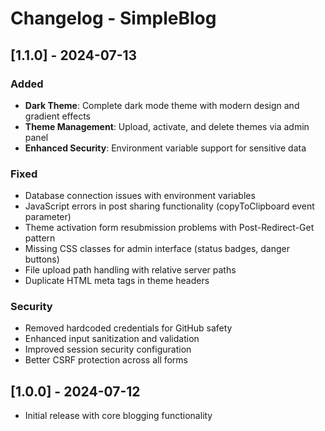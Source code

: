 # Changelog - SimpleBlog

## [1.1.0] - 2024-07-13

### Added
- **Dark Theme**: Complete dark mode theme with modern design and gradient effects
- **Theme Management**: Upload, activate, and delete themes via admin panel
- **Enhanced Security**: Environment variable support for sensitive data

### Fixed
- Database connection issues with environment variables
- JavaScript errors in post sharing functionality (copyToClipboard event parameter)
- Theme activation form resubmission problems with Post-Redirect-Get pattern
- Missing CSS classes for admin interface (status badges, danger buttons)
- File upload path handling with relative server paths
- Duplicate HTML meta tags in theme headers

### Security
- Removed hardcoded credentials for GitHub safety
- Enhanced input sanitization and validation
- Improved session security configuration
- Better CSRF protection across all forms

## [1.0.0] - 2024-07-12
- Initial release with core blogging functionality
